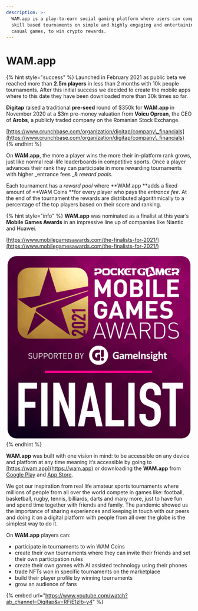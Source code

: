 ```yaml
---
description: >-
  WAM.app is a play-to-earn social gaming platform where users can compete in
  skill based tournaments on simple and highly engaging and entertaining hyper
  casual games, to win crypto rewards.
---
```


# WAM.app

{% hint style="success" %}
Launched in February 2021 as public beta we reached more than **2.5m players** in less than 2 months with 10k people tournaments. After this initial success we decided to create the mobile apps where to this date they have been downloaded more than 30k times so far.

**Digitap** raised a traditional **pre-seed** round of $350k for **WAM.app** in November 2020 at a $3m pre-money valuation from **Voicu Oprean**, the CEO of **Arobs**, a publicly traded company on the Romanian Stock Exchange.

[https://www.crunchbase.com/organization/digitap/company\_financials](https://www.crunchbase.com/organization/digitap/company\_financials)
{% endhint %}

On **WAM.app**, the more a player wins the more their in-platform rank grows, just like normal real-life leaderboards in competitive sports. Once a player advances their rank they can participate in more rewarding tournaments with higher _entrance fees _& _reward pools_.

Each tournament has a _reward pool_ where **WAM.app **adds a fixed amount of **WAM Coins **for every player who pays the _entrance fee_. At the end of the tournament the rewards are distributed algorithmically to a percentage of the top players based on their score and ranking.

{% hint style="info" %}
**WAM.app** was nominated as a finalist at this year’s **Mobile Games Awards** in an impressive line up of companies like Niantic and Huawei.

[https://www.mobilegamesawards.com/the-finalists-for-2021/](https://www.mobilegamesawards.com/the-finalists-for-2021/)

![](.gitbook/assets/unnamed.png)
{% endhint %}

**WAM.app** was built with one vision in mind: to be accessible on any device and platform at any time meaning it’s accessible by going to [https://wam.app](https://wam.app) or downloading the **WAM.app** from [Google Play](https://play.google.com/store/apps/details?id=com.digitap.wam) and [App Store](https://apps.apple.com/gh/app/wam-social-games/id1555705917).

We got our inspiration from real life amateur sports tournaments where millions of people from all over the world compete in games like: football, basketball, rugby, tennis, billiards, darts and many more, just to have fun and spend time together with friends and family. The pandemic showed us the importance of sharing experiences and keeping in touch with our peers and doing it on a digital platform with people from all over the globe is the simplest way to do it.

On **WAM.app** players can:&#x20;

* participate in tournaments to win WAM Coins
* create their own tournaments where they can invite their friends and set their own participation rules
* create their own games with AI assisted technology using their phones
* trade NFTs won in specific tournaments on the marketplace
* build their player profile by winning tournaments
* grow an audience of fans

{% embed url="https://www.youtube.com/watch?ab_channel=Digitap&v=RFiE1zIb-y4" %}
